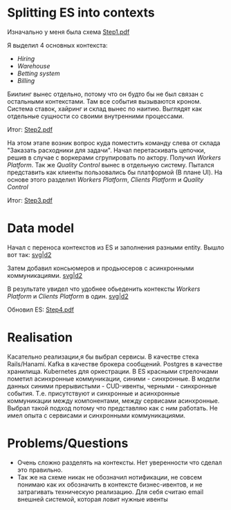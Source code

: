 # Splitting ES into contexts
Изначально у меня была схема [Step1.pdf](./es_steps/step1.pdf)

Я выделил 4 основных контекста:
- *Hiring*
- *Warehouse*
- *Betting system*
- *Billing*

Биилинг вынес отдельно, потому что он будто бы не был связан с остальными контекстами. Там все события вызываются кроном.
Система ставок, хайринг и склад вынес по наитию. Выглядят как отдельные сущности со своими внутренними процессами.

Итог: [Step2.pdf](./es_steps/step2.pdf)

На этом этапе возник вопрос куда поместить команду слева от склада "Заказать расходники для задачи".
Начал перетаскивать цепочки, решив в случае с воркерами сгрупировать по актору. Получил *Workers Platform*.
Так же *Quality Control* вынес в отдельную систему.
Пытался представить как клиенты пользовались бы платформой (В плане UI). На основе этого разделил *Workers Platform*, *Clients Platform* и *Quality Control*

Итог: [Step3.pdf](./es_steps/step3.pdf)

# Data model
Начал с переноса контекстов из ES и заполнения разными entity. Вышло вот так: [svg](./data_model_steps/step1.svg)|[d2](./data_model_steps/step1.d2)

Затем добавил консьюмеров и продьюсеров с асинхронными коммуникациями. [svg](./data_model_steps/step2.svg)|[d2](./data_model_steps/step2.d2)

В результате увидел что удобнее обьеденить контексты *Workers Platform* и *Clients Platform* в один. [svg](./data_model_steps/step3.svg)|[d2](./data_model_steps/step3.d2)

Обновил ES: [Step4.pdf](./es_steps/step4.pdf)

# Realisation
Касательно реализации,я бы выбрал сервисы. В качестве стека Rails/Hanami. Kafka в качестве брокера сообщений. Postgres в качестве хранилища. Kubernetes для оркестрации.
В ES красными стрелочками пометил асинхронные коммуникации, синими - синхронные.
В модели данных синими прерывистыми - CUD-ивенты, черными - синхронные события.
Т.е. присутствуют и синхронные и асинхронные коммуникации между компонентами, между сервисами асинхронные.
Выбрал такой подход потому что представляю как с ним работать. Не имел опыта с сервисами и синхронными коммуникациями.

# Problems/Questions
- Очень сложно разделять на контексты. Нет уверенности что сделал это правильно. 
- Так же на схеме никак не обозначил нотификации, не совсем понимаю как их обозначить в контексте бизнес-ивентов, и не затрагивать техническую реализацию.
Для себя считаю email внешней системой, которая ловит нужные ивенты
